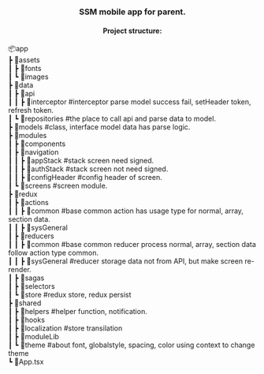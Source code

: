 <h3 align="center">SSM mobile app for parent.</h3>
<h4 align="center">Project structure:</h4>
<div>📦app</div>
<div> ┣ 📂assets</div>
<div> ┃ ┣ 📂fonts</div>
<div> ┃ ┗ 📂images</div>
<div> ┣ 📂data</div>
<div> ┃ ┣ 📂api</div>
<div> ┃ ┃ ┣ 📂interceptor        #interceptor parse model success fail, setHeader token, refresh token.</div>
<div> ┃ ┗ 📂repositories         #the place to call api and parse data to model.</div>
<div> ┣ 📂models                 #class, interface model data has parse logic.</div>
<div> ┣ 📂modules</div>
<div> ┃ ┣ 📂components           </div>
<div> ┃ ┣ 📂navigation</div>
<div> ┃ ┃ ┣ 📂appStack           #stack screen need signed.</div>
<div> ┃ ┃ ┣ 📂authStack          #stack screen not need signed.</div>
<div> ┃ ┃ ┣ 📂configHeader       #config header of screen.</div>
<div> ┃ ┗ 📂screens              #screen module.</div>
<div> ┣ 📂redux</div>
<div> ┃ ┣ 📂actions</div>
<div> ┃ ┃ ┣ 📂common             #base common action has usage type for normal, array, section data.</div>
<div> ┃ ┃ ┣ 📂sysGeneral</div>
<div> ┃ ┣ 📂reducers</div>
<div> ┃ ┃ ┣ 📂common             #base common reducer process normal, array, section data follow action type common.</div>
<div> ┃ ┃ ┣ 📂sysGeneral         #reducer storage data not from API, but make screen re-render.</div>
<div> ┃ ┣ 📂sagas</div>
<div> ┃ ┣ 📂selectors</div>
<div> ┃ ┗ 📂store                #redux store, redux persist</div>
<div> ┣ 📂shared</div>
<div> ┃ ┣ 📂helpers              #helper function, notification.</div>
<div> ┃ ┣ 📂hooks             </div>
<div> ┃ ┣ 📂localization         #store transilation</div>
<div> ┃ ┣ 📂moduleLib</div>
<div> ┃ ┗ 📂theme                #about font, globalstyle, spacing, color using context to change theme</div>
<div> ┗ 📜App.tsx</div>

